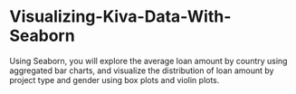 # Visualizing-Kiva-Data-With-Seaborn
Using Seaborn, you will explore the average loan amount by country using aggregated bar charts, and visualize the distribution of loan amount by project type and gender using box plots and violin plots.
